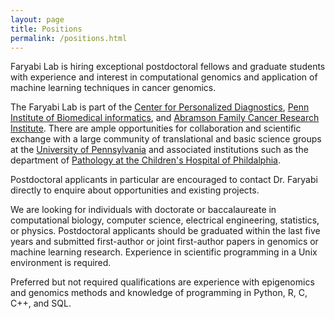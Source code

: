 ```yaml
---
layout: page
title: Positions
permalink: /positions.html
---
```


Faryabi Lab is hiring exceptional postdoctoral fellows and graduate students with experience and interest in computational genomics and application of machine learning techniques in cancer genomics. 

The Faryabi Lab is part of the [Center for Personalized Diagnostics](http://www.pennmedicine.org/personalized-diagnostics/), [Penn Institute of Biomedical informatics](http://upibi.org/), and [Abramson Family Cancer Research Institute](http://www.afcri.upenn.edu/). There are ample opportunities for collaboration and scientific exchange with a large community of translational and basic science groups at the [University of Pennsylvania](http://www.upenn.edu/) and associated institutions such as the department of [Pathology at the Children's Hospital of Phildalphia](http://www.chop.edu/centers-programs/pathology-and-laboratory-medicine).

Postdoctoral applicants in particular are encouraged to contact Dr. Faryabi directly to enquire about opportunities and existing projects.

We are looking for individuals with doctorate or baccalaureate in computational biology, computer science, electrical engineering, statistics, or physics. Postdoctoral applicants should be graduated within the last five years and submitted first-author or joint first-author papers in genomics or machine learning research. Experience in scientific programming in a Unix environment is required.

Preferred but not required qualifications are experience with epigenomics and genomics methods and knowledge of programming in Python, R, C, C++, and SQL.

